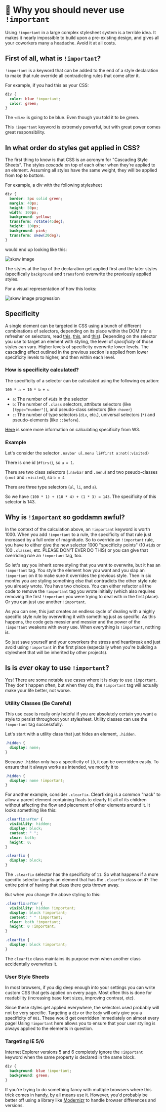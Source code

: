 # :no_good: Why you should never use `!important`

Using `!important` in a large complex stylesheet system is a terrible idea. It makes it nearly impossible to build upon a pre-existing design, and gives all your coworkers many a headache. Avoid it at all costs.

## First of all, what is `!important`?

`!important` is a keyword that can be added to the end of a style declaration to make that rule override all contradicting rules that come after it.

For example, if you had this as your CSS:

```css
div {
  color: blue !important;
  color: green;
}
```

The `<div>` is going to be blue. Even though you told it to be green.

This `!important` keyword is extremely powerful, but with great power comes great responsibility.

## In what order do styles get applied in CSS?

The first thing to know is that CSS is an acronym for "Cascading Style Sheets". The styles _cascade_ on top of each other when they're applied to an element. Assuming all styles have the same weight, they will be applied from top to bottom.

For example, a div with the following stylesheet

```css
div {
  border: 5px solid green;
  margin: 40px;
  height: 50px;
  width: 100px;
  background: yellow;
  transform: rotate(45deg);
  height: 100px;
  background: pink;
  transform: skew(20deg);
}
```

would end up looking like this:

![skew image](../images/skew-image.png)

The styles at the top of the declaration get applied first and the later styles (specifically `background` and `transform`) overwrite the previously applied styles.

For a visual representation of how this looks:

![skew image progression](../images/skew-image-progression.gif)

## Specificity

A single element can be targeted in CSS using a bunch of different combinations of selectors, depending on its place within the DOM (for a refresher on selectors, read [this](1_selectors.md), [this](2_pseudo_classes.md), and [this](3_sass_selectors.md)). Depending on the selector you use to target an element with styling, the level of *specificity* of those styles can vary. Higher levels of specificity overwrite lower levels. The cascading effect outlined in the previous section is applied from lower specificity levels to higher, and then within each level.

### How is specificity calculated?

The specificity of a selector can be calculated using the following equation:

`100 * a + 10 * b + c`

- `a`: The number of `#id`s in the selector
- `b`: The number of `.class` selectors, attribute selectors (like `[type="number"]`), and pseudo-class selectors (like `:hover`)
- `c`: The number of type selectors (`div`, etc.), universal selectors (`*`) and pseudo-elements (like `::before`).

[Here](https://www.w3.org/TR/CSS2/cascade.html#specificity) is some more information on calculating specificity from W3.

### Example

Let's consider the selector `.navbar ul.menu li#first a:not(:visited)`

There is one id (`#first`), so `a = 1`.

There are two class selectors (`.navbar` and `.menu`) and two pseudo-classes (`:not` and `:visited`), so `b = 4`

There are three type selectors (`ul`, `li`, and `a`).

So we have `(100 * 1) + (10 * 4) + (1 * 3) = 143`. The specificity of this selector is 143.

## Why is `!important` so goddamn awful?

In the context of the calculation above, an `!important` keyword is worth 1000. When you add `!important` to a rule, the specificity of that rule just increased by a full order of magnitude. So to override an `!important` rule, you have to either give the new selector 1000 "specificity points" (10 `#id`s or 100 `.classes`, etc. PLEASE DON'T EVER DO THIS) or you can give that overriding rule an `!important` tag, too.

So let's say you inherit some styling that you want to overwrite, but it has an `!important` tag. You style the element how you want and you slap an `!important` on it to make sure it overrides the previous style. Then in six months you are styling something else that contradicts the other style rule you already wrote. You have two choices. You can either refactor all the code to remove the `!important` tag you wrote initially (which also requires removing the first `!important` you were trying to deal with in the first place). Or you can just use another `!important`.

As you can see, this just creates an endless cycle of dealing with a highly specific style rule by overwriting it with something just as specific. As this happens, the code gets messier and messier and the power of the `!important` weakens with every use. When everything is `!important`, nothing is.

So just save yourself and your coworkers the stress and heartbreak and just avoid using `!important` in the first place (especially when you're building a stylesheet that will be inherited by other projects).

## Is is _ever_ okay to use `!important`?

Yes! There are some notable use cases where it is okay to use `!important`. They don't happen often, but when they do, the `!important` tag will actually make your life better, not worse.

### Utility Classes (Be Careful)

This use case is really only helpful if you are absolutely certain you want a style to persist throughout your stylesheet. Utility classes can use the `!important` tag successfully.

Let's start with a utility class that just hides an element, `.hidden`.

```css
.hidden {
  display: none;
}
```

Because `.hidden` only has a specificity of `10`, it can be overridden easily. To ensure that it always works as intended, we modify it to

```css
.hidden {
  display: none !important;
}
```

For another example, consider `.clearfix`. Clearfixing is a common "hack" to allow a parent element containing floats to clearly fit all of its children without affecting the flow and placement of other elements around it. It looks something like this:

```css
.clearfix:after {
  visibility: hidden;
  display: block;
  content: " ";
  clear: both;
  height: 0;
}

.clearfix {
  display: block;
}
```

The `.clearfix` selector has the specificity of `11`. So what happens if a more specific selector targets an element that has the `.clearfix` class on it? The entire point of having that class there gets thrown away.

But when you change the above styling to this:

```css
.clearfix:after {
  visibility: hidden !important;
  display: block !important;
  content: " " !important;
  clear: both !important;
  height: 0 !important;
}

.clearfix {
  display: block !important;
}
```

The `clearfix` class maintains its purpose even when another class accidentally overwrites it.

### User Style Sheets

In most browsers, if you dig deep enough into your settings you can write custom CSS that gets applied on every page. Most often this is done for readability (increasing base font sizes, improving contrast, etc).

Since these styles get applied everywhere, the selectors used probably will not be very specific. Targeting a `div` or the `body` will only give you a specificity of `001`. These would get overridden immediately on almost every page! Using `!important` here allows you to ensure that your user styling is always applied to the elements in question.

### Targeting IE 5/6

Internet Explorer versions 5 and 6 completely ignore the `!important` keyword when the same property is declared in the same block.

```css
div {
  background: blue !important;
  background: green;
}
```

If you're trying to do something fancy with multiple browsers where this trick comes in handy, by all means use it. However, you'd probably be better off using a library like [Modernizr](https://modernizr.com/) to handle browser differences and versions.
